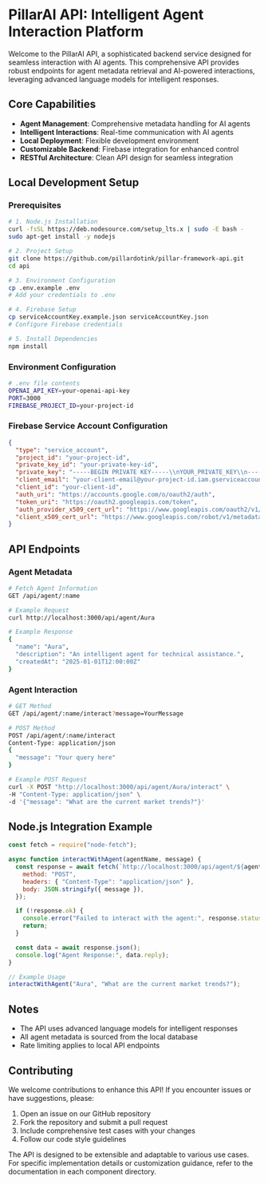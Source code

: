 #  PillarAI API: Intelligent Agent Interaction Platform

Welcome to the PillarAI API, a sophisticated backend service designed for seamless interaction with AI agents. This comprehensive API provides robust endpoints for agent metadata retrieval and AI-powered interactions, leveraging advanced language models for intelligent responses.

##  Core Capabilities

- **Agent Management**: Comprehensive metadata handling for AI agents
- **Intelligent Interactions**: Real-time communication with AI agents
- **Local Deployment**: Flexible development environment
- **Customizable Backend**: Firebase integration for enhanced control
- **RESTful Architecture**: Clean API design for seamless integration

##  Local Development Setup

### Prerequisites

```bash
# 1. Node.js Installation
curl -fsSL https://deb.nodesource.com/setup_lts.x | sudo -E bash -
sudo apt-get install -y nodejs

# 2. Project Setup
git clone https://github.com/pillardotink/pillar-framework-api.git
cd api

# 3. Environment Configuration
cp .env.example .env
# Add your credentials to .env

# 4. Firebase Setup
cp serviceAccountKey.example.json serviceAccountKey.json
# Configure Firebase credentials

# 5. Install Dependencies
npm install
```

### Environment Configuration

```bash
# .env file contents
OPENAI_API_KEY=your-openai-api-key
PORT=3000
FIREBASE_PROJECT_ID=your-project-id
```

### Firebase Service Account Configuration

```json
{
  "type": "service_account",
  "project_id": "your-project-id",
  "private_key_id": "your-private-key-id",
  "private_key": "-----BEGIN PRIVATE KEY-----\\nYOUR_PRIVATE_KEY\\n-----END PRIVATE KEY-----\\n",
  "client_email": "your-client-email@your-project-id.iam.gserviceaccount.com",
  "client_id": "your-client-id",
  "auth_uri": "https://accounts.google.com/o/oauth2/auth",
  "token_uri": "https://oauth2.googleapis.com/token",
  "auth_provider_x509_cert_url": "https://www.googleapis.com/oauth2/v1/certs",
  "client_x509_cert_url": "https://www.googleapis.com/robot/v1/metadata/x509/your-client-email@your-project-id.iam.gserviceaccount.com"
}
```

##  API Endpoints

### Agent Metadata

```bash
# Fetch Agent Information
GET /api/agent/:name

# Example Request
curl http://localhost:3000/api/agent/Aura

# Example Response
{
  "name": "Aura",
  "description": "An intelligent agent for technical assistance.",
  "createdAt": "2025-01-01T12:00:00Z"
}
```

### Agent Interaction

```bash
# GET Method
GET /api/agent/:name/interact?message=YourMessage

# POST Method
POST /api/agent/:name/interact
Content-Type: application/json
{
  "message": "Your query here"
}

# Example POST Request
curl -X POST "http://localhost:3000/api/agent/Aura/interact" \
-H "Content-Type: application/json" \
-d '{"message": "What are the current market trends?"}'
```

##  Node.js Integration Example

```javascript
const fetch = require("node-fetch");

async function interactWithAgent(agentName, message) {
  const response = await fetch(`http://localhost:3000/api/agent/${agentName}/interact`, {
    method: "POST",
    headers: { "Content-Type": "application/json" },
    body: JSON.stringify({ message }),
  });

  if (!response.ok) {
    console.error("Failed to interact with the agent:", response.statusText);
    return;
  }

  const data = await response.json();
  console.log("Agent Response:", data.reply);
}

// Example Usage
interactWithAgent("Aura", "What are the current market trends?");
```

##  Notes

- The API uses advanced language models for intelligent responses
- All agent metadata is sourced from the local database
- Rate limiting applies to local API endpoints

##  Contributing

We welcome contributions to enhance this API! If you encounter issues or have suggestions, please:

1. Open an issue on our GitHub repository
2. Fork the repository and submit a pull request
3. Include comprehensive test cases with your changes
4. Follow our code style guidelines

The API is designed to be extensible and adaptable to various use cases. For specific implementation details or customization guidance, refer to the documentation in each component directory.